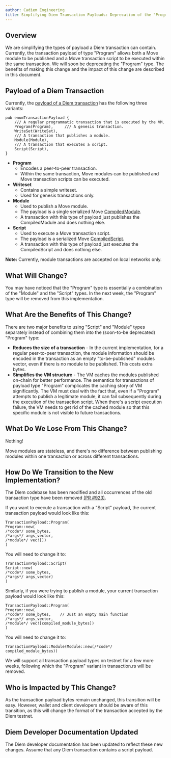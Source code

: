 ```yaml
---
author: Cadiem Engineering
title: Simplifying Diem Transaction Payloads: Deprecation of the "Program" Type
---
```

<script>
    let items = document.getElementsByClassName("post-meta");   
    for (var i = items.length - 1; i >= 0; i--) {
        if (items[i].innerHTML = '<p class="post-meta">October 22, 2019</p>') items[i].innerHTML = '<p class="post-meta">October 22, 2019</p>';
    }
    var slug = location.pathname.slice(location.pathname.lastIndexOf('/')+1);
    var redirect = 'https://diem.org/en-US/blog/' + slug;
    window.location = redirect;    
</script>


## Overview

We are simplifying the types of payload a Diem transaction can contain. Currently, the transaction payload of type &quot;Program&quot; allows both a Move module to be published and a Move transaction script to be executed within the same transaction. We will soon be deprecating the &quot;Program&quot; type. The benefits of making this change and the impact of this change are described in this document.

## Payload of a Diem Transaction

Currently, the [payload of a Diem transaction](https://github.com/diem/diem/blob/1f04143cb2490294ad4401ab73822d80260c4262/types/src/transaction.rs#L273-L281) has the following three variants:
```
pub enumTransactionPayload {
    /// A regular programmatic transaction that is executed by the VM.
    Program(Program),     /// A genesis transaction.
    WriteSet(WriteSet),
    /// A transaction that publishes a module.
    Module(Module),
    /// A transaction that executes a script.
    Script(Script),
}
```

- **Program**
  - Encodes a peer-to-peer transaction.
  - Within the same transaction, Move modules can be published and Move transaction scripts can be executed.
- **Writeset**
  - Contains a simple writeset.
  - Used for genesis transactions only.
- **Module**
  - Used to publish a Move module.
  - The payload is a single serialized Move [CompiledModule](https://github.com/diem/diem/blob/1f04143cb2490294ad4401ab73822d80260c4262/language/vm/src/file_format.rs#L1390).
  - A transaction with this type of payload just publishes the CompiledModule and does nothing else.
- **Script**
  - Used to execute a Move transaction script.
  - The payload is a serialized Move [CompiledScript](https://github.com/diem/diem/blob/1f04143cb2490294ad4401ab73822d80260c4262/language/vm/src/file_format.rs#L1292).
  - A transaction with this type of payload just executes the CompiledScript and does nothing else.

**Note:** Currently, module transactions are accepted on local networks only.

## What Will Change?

You may have noticed that the &quot;Program&quot; type is essentially a combination of the &quot;Module&quot; and the &quot;Script&quot; types. In the next week, the &quot;Program&quot; type will be removed from this implementation.

## What Are the Benefits of This Change?

There are two major benefits to using &quot;Script&quot; and &quot;Module&quot; types separately instead of  combining them into the (soon-to-be deprecated) &quot;Program&quot; type:

- **Reduces the size of a transaction** - In the current implementation, for a regular peer-to-peer transaction, the module information should be encoded in the transaction as an empty &quot;to-be-published&quot; modules vector, even if there is no module to be published. This costs extra bytes.
- **Simplifies the VM structure** - The VM caches the modules published on-chain for better performance. The semantics for transactions of payload type &quot;Program&quot; complicates the caching story of VM significantly. The VM must deal with the fact that, even if a &quot;Program&quot; attempts to publish a legitimate module, it can fail subsequently during the execution of the transaction script. When there&#39;s a script execution failure, the VM needs to get rid of  the cached module so that this specific module is not visible to future transactions.

## What Do We Lose From This Change?

Nothing!

Move modules are stateless, and there&#39;s no difference between publishing modules within one transaction or across different transactions.

## How Do We Transition to the New Implementation?

The Diem codebase has been modified and all occurrences of the old transaction type have been removed [(PR #923)](https://github.com/diem/diem/pull/923).

If you want to execute a transaction with a &quot;Script&quot; payload, the current transaction payload would look like this:
```
TransactionPayload::Program(
Program::new(
/*code*/ some_bytes,
/*args*/ args_vector,
/*module*/ vec![])
)
```

You will need to change it to:

```
TransactionPayload::Script(
Script::new(
/*code*/ some_bytes,
/*args*/ args_vector)
)
```

Similarly, if you were trying  to publish a module, your current transaction payload would look like this:
```
TransactionPayload::Program(
Program::new(
/*code*/ some_bytes,    // Just an empty main function
/*args*/ args_vector,
/*module*/ vec![compiled_module_bytes])
)
```

You will need to change it to:
```
TransactionPayload::Module(Module::new(/*code*/ compiled_module_bytes))
```

We will support all transaction payload types on testnet for a few more weeks, following which the &quot;Program&quot; variant in transaction.rs will be removed.

## Who is Impacted by This Change?

As the transaction payload bytes remain unchanged, this transition will be easy. However, wallet and client developers should be aware of this transition, as this will change the format of the transaction accepted by the Diem testnet.

## Diem Developer Documentation Updated

The Diem developer documentation has been updated to reflect these new changes. Assume that any Diem transaction contains a script payload.
